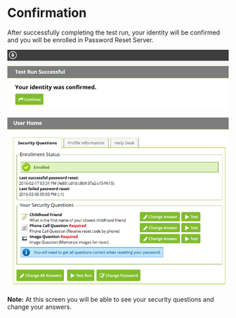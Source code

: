[title]: # (Confirmation)
[tags]: # (enroll)
[priority]: # (4)

# Confirmation

After successfully completing the test run, your identity will be confirmed and you will be enrolled in Password Reset Server.

![](images/eu-9.png)

![](images/eu-10.png)

**Note:** At this screen you will be able to see your security questions and change your answers.

